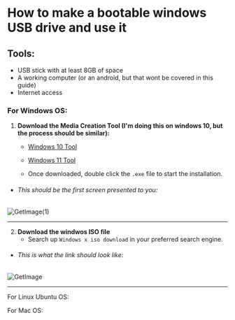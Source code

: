 # How to make a bootable windows USB drive and use it 

## Tools: 
- USB stick with at least 8GB of space 
- A working computer (or an android, but that wont be covered in this guide) 
- Internet access 


### For Windows OS: 
1. **Download the Media Creation Tool (I'm doing this on windows 10, but the process should be similar):**
   - [Windows 10 Tool ](https://www.microsoft.com/software-download/windows10)
   - [Windows 11 Tool ](https://www.microsoft.com/software-download/windows11)

   - Once downloaded, double click the `.exe` file to start the installation.
- ###### This should be the first screen presented to you:
![GetImage(1)](https://github.com/user-attachments/assets/72177d67-cc6c-4feb-a8a8-bab489d10c23)

---
2. **Download the windwos ISO file**
   - Search up `Windows x iso download` in your preferred search engine.  
- ###### This is what the link should look like:
![GetImage](https://github.com/user-attachments/assets/f9019da6-7ce3-4572-bc59-d76851a00ba6)

---


For Linux Ubuntu OS: 

For Mac OS: 

